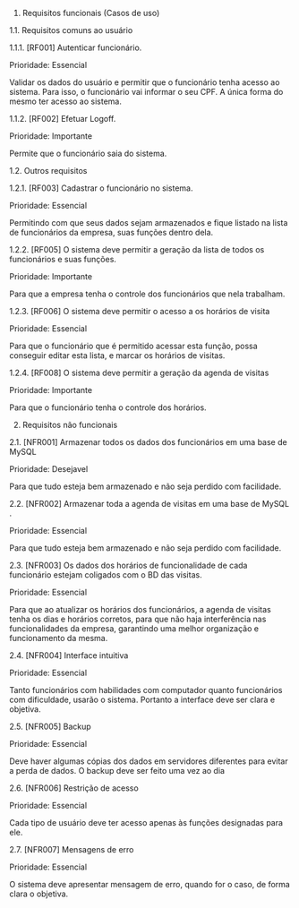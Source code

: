 1.	Requisitos funcionais (Casos de uso)

1.1.	Requisitos comuns ao usuário 

1.1.1.	[RF001] Autenticar funcionário.

Prioridade:  Essencial

Validar os dados do usuário e permitir que o funcionário tenha acesso ao sistema. Para isso, o funcionário vai informar o seu CPF. A única forma do mesmo ter acesso ao sistema.

1.1.2.	 [RF002] Efetuar Logoff.

Prioridade: Importante

Permite que o funcionário saia do sistema.

1.2.	Outros requisitos

1.2.1.	  [RF003] Cadastrar o funcionário no sistema.

Prioridade: Essencial

Permitindo com que seus dados sejam armazenados e fique listado na lista de funcionários da empresa, suas funções dentro dela.


1.2.2.	  [RF005]  O sistema deve permitir a geração da lista de todos os funcionários e suas funções.

Prioridade: Importante

Para que a empresa tenha o controle dos funcionários que nela trabalham.


1.2.3.	   [RF006] O sistema deve permitir o acesso a os horários de visita 

  Prioridade: Essencial

Para que o funcionário que é permitido acessar esta função, possa conseguir editar esta lista, e marcar os horários de visitas.


1.2.4.	 [RF008]  O sistema deve permitir a geração da agenda de visitas

  Prioridade: Importante

Para que o funcionário tenha o controle dos horários.



2.	Requisitos não funcionais

2.1.	[NFR001]  Armazenar todos os dados dos funcionários em uma base de MySQL

Prioridade: Desejavel

Para que tudo esteja bem armazenado e não seja perdido com facilidade.

2.2.	[NFR002]  Armazenar toda a agenda de visitas em uma base de MySQL .

Prioridade: Essencial

Para que tudo esteja bem armazenado e não seja perdido com facilidade.

2.3.	[NFR003]  Os dados dos horários de funcionalidade de cada funcionário estejam coligados com o BD das visitas.

Prioridade: Essencial

Para que ao atualizar os horários dos funcionários, a agenda de visitas tenha os dias e horários corretos, para que não haja interferência nas funcionalidades da empresa, garantindo uma melhor organização e funcionamento da mesma.

2.4.	[NFR004]  Interface intuitiva

Prioridade: Essencial

Tanto funcionários com habilidades com computador quanto funcionários com dificuldade, usarão o sistema. Portanto a interface deve ser clara e objetiva.

2.5.	[NFR005]  Backup 

Prioridade: Essencial

Deve haver algumas cópias dos dados em servidores diferentes para evitar a perda de dados. O backup deve ser feito uma vez ao dia


2.6.	[NFR006]  Restrição de acesso

Prioridade: Essencial

Cada tipo de usuário deve ter acesso apenas às funções designadas para ele.

2.7.	[NFR007]  Mensagens de erro

Prioridade: Essencial

O sistema deve apresentar mensagem de erro, quando for o caso, de forma clara o objetiva.


